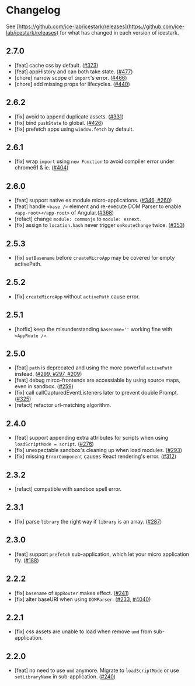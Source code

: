 # Changelog

See [https://github.com/ice-lab/icestark/releases](https://github.com/ice-lab/icestark/releases) for what has changed in each version of icestark.

## 2.7.0

- [feat] cache css by default. ([#373](https://github.com/ice-lab/icestark/issues/373))
- [feat] appHistory and <Link /> can both take state. ([#477](https://github.com/ice-lab/icestark/issues/477))
- [chore] narrow scope of `import`'s error. ([#466](https://github.com/ice-lab/icestark/issues/466))
- [chore] add missing props for lifecycles. ([#440](https://github.com/ice-lab/icestark/issues/440))

## 2.6.2

- [fix] avoid to append duplicate assets. ([#331](https://github.com/ice-lab/icestark/issues/331))
- [fix] bind `pushState` to global. ([#426](https://github.com/ice-lab/icestark/issues/426))
- [fix] prefetch apps using `window.fetch` by default.

## 2.6.1

- [fix] wrap `import` using `new Function` to avoid compiler error under chrome61 & ie. ([#404](https://github.com/ice-lab/icestark/issues/404))

## 2.6.0

- [feat] support native es module micro-applications. ([#346, #260](https://github.com/ice-lab/icestark/issues/346))
- [feat] handle `<base />` element and re-execute DOM Parser to enable `<app-root></app-root>` of Angular.([#368](https://github.com/ice-lab/icestark/pull/368))
- [refact] change `module: commonjs` to `module: esnext`.
- [fix] assign to `location.hash` never trigger `onRouteChange` twice. ([#353](https://github.com/ice-lab/icestark/issues/353))

## 2.5.3

- [fix] `setBasename` before `createMicroApp` may be covered for empty activePath.

## 2.5.2

- [fix] `createMicroApp` without `activePath` cause error.

## 2.5.1

- [hotfix] keep the misunderstanding `basename=''` working fine with `<AppRoute />`.

## 2.5.0

- [feat] `path` is deprecated and using the more powerful `activePath` instead. ([#299, #297, #209](https://github.com/ice-lab/icestark/issues/299))
- [feat] debug mirco-frontends are accessiable by using source maps, even in sandbox. ([#259](https://github.com/ice-lab/icestark/issues/259))
- [fix] call callCapturedEventListeners later to prevent double Prompt. ([#325](https://github.com/ice-lab/icestark/issues/325))
- [refact] refactor url-matching algorithm.


## 2.4.0

- [feat] support appending extra attributes for scripts when using `loadScriptMode = script`. ([#276](https://github.com/ice-lab/icestark/issues/276))
- [fix] unexpectable sandbox's cleaning up when load modules. ([#293](https://github.com/ice-lab/icestark/issues/293))
- [fix] missing `ErrorComponent` causes React rendering's error. ([#312](https://github.com/ice-lab/icestark/issues/312))

## 2.3.2

- [refact] compatible with sandbox spell error.

## 2.3.1

- [fix] parse `library` the right way if `library` is an array. ([#287](https://github.com/ice-lab/icestark/issues/287))

## 2.3.0

- [feat] support `prefetch` sub-application, which let your micro application fly. ([#188](https://github.com/ice-lab/icestark/issues/188))

## 2.2.2

- [fix] `basename` of `AppRouter` makes effect. ([#241](https://github.com/ice-lab/icestark/issues/241))
- [fix] alter baseURI when using `DOMParser`. ([#233](https://github.com/ice-lab/icestark/issues/233), [#4040](https://github.com/alibaba/ice/issues/4040))

## 2.2.1

- [fix] css assets are unable to load when remove `umd` from sub-application.
## 2.2.0

- [feat] no need to use `umd` anymore. Migrate to `loadScriptMode` or use `setLibraryName` in sub-application. ([#240](https://github.com/ice-lab/icestark/issues/240))
